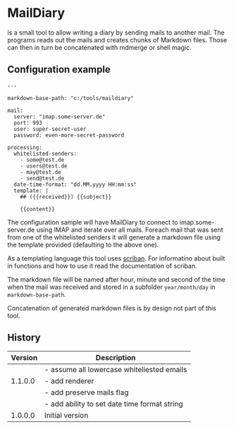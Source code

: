 # MailDiary

is a small tool to allow writing a diary by sending mails to another mail. The programs reads out the mails
and creates chunks of Markdown files. Those can then in turn be concatenated with mdmerge or shell magic.

## Configuration example

    ---
    
    markdown-base-path: "c:/tools/maildiary"
    
    mail:
      server: "imap.some-server.de"
      port: 993
      user: super-secret-user
      password: even-more-secret-password
    
    processing:
      whitelisted-senders:
        - some@test.de
        - users@test.de
        - may@test.de
        - send@test.de
      date-time-format: "dd.MM.yyyy HH:mm:ss"
      template: |
        ## ({{received}}) {{subject}}
        
        {{content}}

The configuration sample will have MailDiary to connect to imap.some-server.de using IMAP and iterate over all mails. Foreach mail that was sent from one of the whitelisted senders it will generate a markdown file using the template provided (defaulting to the above one).

As a templating language this tool uses [scriban](https://github.com/lunet-io/scriban). For informatino about built in functions and how to use it read the documentation of scriban.

The markdown file will be named after hour, minute and second of the time when the mail was received and stored in a subfolder `year/month/day` in `markdown-base-path`.

Concatenation of generated markdown files is by design not part of this tool.

## History

|Version|Description|
|---|---|
||- assume all lowercase whiteliested emails|
|1.1.0.0|- add renderer|
||- add preserve mails flag|
||- add ability to set date time format string|
|1.0.0.0|Initial version|
